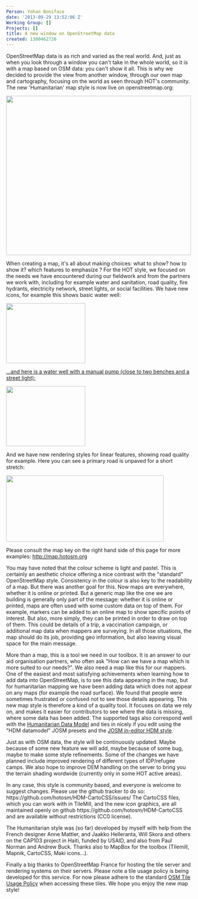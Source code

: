 ```yaml
---
Person: Yohan Boniface
date: '2013-09-29 13:52:06 Z'
Working Group: []
Projects: []
title: A new window on OpenStreetMap data
created: 1380462726
---
```

<p>OpenStreetMap data is as rich and varied as the real world. And, just as when you look through a window you can't take in the whole world, so it is with a map based on OSM data: you can't show it all. This is why we decided to provide the view from another window, through our own map and cartography, focusing on the world as seen through HOT's community. The new 'Humanitarian' map style is now live on openstreetmap.org:</p><p><a href="http://www.openstreetmap.org/#map=12/19.6932/-72.0837&amp;layers=H"><img src="/sites/default/files/humanitarian-style_0.png" alt="" height="430" width="500"></a></p><p>When creating a map, it's all about making choices: what to show? how to show it? which features to emphasize ? For the HOT style, we focused on the needs we have encountered during our fieldwork and from the partners we work with, including for example water and sanitation, road quality, fire hydrants, electricity network, street lights, or social facilities. We have new icons, for example this shows basic water well:</p><p><a href="http://www.openstreetmap.org/#map=20/19.67912/-72.12685&amp;layers=H"><img title="Basic well" src="/sites/default/files/humanitarian-style-basic-well_0.png" alt="" height="162" width="214"> </a></p><p><a href="http://www.openstreetmap.org/#map=20/19.67912/-72.12685&amp;layers=H">...and here is a water well with a manual pump (close to two benches and a street light): </a></p><p><a href="http://www.openstreetmap.org/#map=20/19.69560/-72.15584&amp;layers=H"><img title="Water pump" src="/sites/default/files/humanitarian-style-water-pump_0.png" alt="" height="162" width="214"></a></p><p>And we have new rendering styles for linear features, showing road quality for example. Here you can see a primary road is unpaved for a short stretch:</p><p><a href="http://www.openstreetmap.org/#map=15/19.4243/-72.6247&amp;layers=H"><img title="Unpaved section" src="/sites/default/files/humanitarian-style-unpaved-section_0.png" alt="" height="179" width="426"></a></p><p>Please consult the map key on the right hand side of this page for more examples: <a href="http://map.hotosm.org">http://map.hotosm.org</a></p><p>You may have noted that the colour scheme is light and pastel. This is certainly an aesthetic choice offering a nice contrast with the "standard" OpenStreetMap style. Consistency in the colour is also key to the readability of a map. But there was another goal for this. Now maps are everywhere, whether it is online or printed. But a generic map like the one we are building is generally only part of the message: whether it is online or printed, maps are often used with some custom data on top of them. For example, markers can be added to an online map to show specific points of interest. But also, more simply, they can be printed in order to draw on top of them. This could be details of a trip, a vaccination campaign, or additional map data when mappers are surveying. In all those situations, the map should do its job, providing geo information, but also leaving visual space for the main message.</p><p>More than a map, this is a tool we need in our toolbox. It is an answer to our aid organisation partners, who often ask "How can we have a map which is more suited to our needs?". We also need a map like this for our mappers. One of the easiest and most satisfying achievements when learning how to add data into OpenStreetMap, is to see this data appearing in the map, but for humanitarian mapping we have been adding data which does not appear on any maps (for example the road surface). We found that people were sometimes frustrated or confused not to see those details appearing. This new map style is therefore a kind of a quality tool. It focuses on data we rely on, and makes it easier for contributors to see where the data is missing, where some data has been added. The supported tags also correspond well with the <a href="http://hot.openstreetmap.org/updates/2013-06-07_humanitarian_data_model_redux">Humanitarian Data Model</a> and ties in nicely if you edit using the "HDM datamodel" JOSM presets and the <a href="http://hot.openstreetmap.org/updates/hdmjosm">JOSM in-editor HDM style</a>.</p><p>Just as with OSM data, the style will be continuously updated. Maybe because of some new feature we will add, maybe because of some bug, maybe to make some style refinements. Some of the changes we have planned include improved rendering of different types of IDP/refugee camps. We also hope to improve DEM handling on the server to bring you the terrain shading wordwide (currently only in some HOT active areas).</p><p>In any case, this style is community based, and everyone is welcome to suggest changes. Please use the github tracker to do so: https://github.com/hotosm/HDM-CartoCSS/issues/ The CartoCSS files, which you can work with in TileMill, and the new icon graphics, are all maintained openly on github https://github.com/hotosm/HDM-CartoCSS and are available without restrictions (CC0 license).</p><p>The Humanitarian style was (so far) developed by myself with help from the French designer Anne Mattler, and Jaakko Helleranta, Will Skora and others on the CAP103 project in Haiti, funded by USAID, and also from Paul Norman and Andrew Buck. Thanks also to MapBox for the toolbox (Tilemill, Mapnik, CartoCSS, Maki icons...).</p><p>Finally a big thanks to OpenStreetMap France for hosting the tile server and rendering systems on their servers. Please note a tile usage policy is being developed for this service. For now please adhere to the standard <a href="http://wiki.openstreetmap.org/wiki/Tile_usage_policy">OSM Tile Usage Policy</a> when accessing these tiles. We hope you enjoy the new map style!</p>
